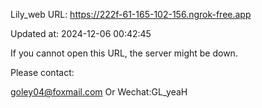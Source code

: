 Lily_web URL: https://222f-61-165-102-156.ngrok-free.app

Updated at: 2024-12-06 00:42:45

If you cannot open this URL, the server might be down.

Please contact: 

goley04@foxmail.com Or Wechat:GL_yeaH
